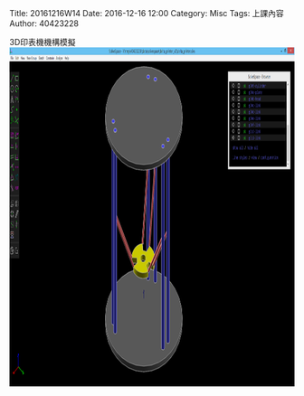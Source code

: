 Title: 20161216W14
Date: 2016-12-16 12:00
Category: Misc
Tags: 上課內容
Author: 40423228

3D印表機機構模擬
<img src="./../data/delta_printer.png" height="600" width="800" />